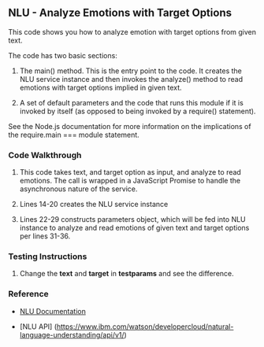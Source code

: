 ## NLU - Analyze Emotions with Target Options

This code shows you how to analyze emotion with target options from given text.

The code has two basic sections:

1. The main() method. This is the entry point to the code. It creates the NLU service instance and then invokes the analyze() method to read emotions with target options implied in given text.

2. A set of default parameters and the code that runs this module if it is invoked by itself (as opposed to being invoked by a require() statement).

See the Node.js documentation for more information on the implications of the require.main === module statement.

### Code Walkthrough
1. This code takes text, and target option as input, and analyze to read emotions. The call is wrapped in a JavaScript Promise to handle the asynchronous nature of the service.

2. Lines 14-20 creates the NLU service instance

3. Lines 22-29 constructs parameters object, which will be fed into NLU instance to analyze and read emotions of given text and target options per lines 31-36.

### Testing Instructions
1. Change the **text** and **target** in **testparams** and see the difference.


### Reference
* [NLU Documentation](https://console.bluemix.net/docs/services/natural-language-understanding/getting-started.html#getting-started-tutorial)

* [NLU API] (https://www.ibm.com/watson/developercloud/natural-language-understanding/api/v1/)